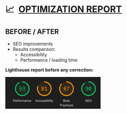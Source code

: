 # :chart_with_upwards_trend:&nbsp; <ins>OPTIMIZATION REPORT</ins>

## BEFORE / AFTER

- SEO improvements
- Results comparison:
  - Accessibility
  - Performance / loading time

**Lighthouse report before any correction:**

<img src="/report-img/img1.png" height="100"/>
